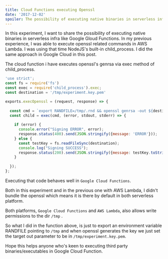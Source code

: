 ```yaml
---
title: Cloud Functions executing Openssl
date: '2017-12-02'
spoiler: The possibility of executing native binaries in serverless infra like Google Gloud Functions. In my previous experience, its possible to execute openssl within AWS Lambda.I this post, I'm doing the same approach to Google Cloud Functions.
---
```


In this experiment, I want to share the possibility of executing native binaries in serverless infra like Google Gloud Functions. In my previous experience, I was able to execute openssl related commands in AWS Lambda. I was using that time NodeJS's built-in child_process. I did the same approach in Google Cloud in this post.

The cloud function i have executes openssl's genrsa via exec method of child_process. 

```js
'use strict';
const fs = require('fs')
const exec = require('child_process').exec;
const destination = '/tmp/experiment.key.pem'

exports.execOpenssl = (request, response) => {
    
  const cmd = `export RANDFILE=/tmp/.rnd && openssl genrsa -out ${destination} 2048`
  const child = exec(cmd, (error, stdout, stderr) => {
    
    if (error) {
      console.error("Signing ERROR", error);
      response.status(400).send(JSON.stringify({message: 'ERROR'}));
    } else {
      const testKey = fs.readFileSync(destination);
      console.log("Signing SUCCESS");
      response.status(200).send(JSON.stringify({message: testKey.toString()}));
    }
    
  }); 
};
```

Executing that code behaves well in `Google Cloud Functions`. 

Both in this experiment and in the previous one with AWS Lambda, I didn't bundle the openssl which means it is there by default in both serverless platform.

Both platforms, `Google Cloud Functions` and `AWS Lambda`, also allows write permissions to the dir `/tmp` .

So what I did in the function above, is just to export an environment variable RANDFILE pointing to `/tmp` and when openssl generates the key we just set the target out parameter to be in `/tmp/experiment.key.pem`.

Hope this helps anyone who's keen to executing third party binaries/executables in Google Cloud Function.
